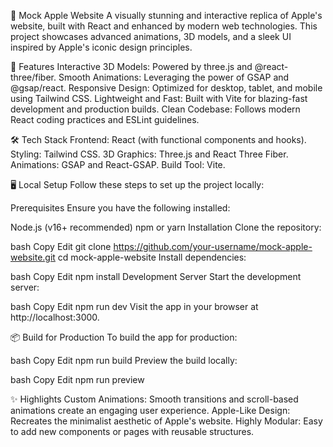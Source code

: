 🍎 Mock Apple Website
A visually stunning and interactive replica of Apple's website, built with React and enhanced by modern web technologies. This project showcases advanced animations, 3D models, and a sleek UI inspired by Apple's iconic design principles.

🚀 Features
Interactive 3D Models: Powered by three.js and @react-three/fiber.
Smooth Animations: Leveraging the power of GSAP and @gsap/react.
Responsive Design: Optimized for desktop, tablet, and mobile using Tailwind CSS.
Lightweight and Fast: Built with Vite for blazing-fast development and production builds.
Clean Codebase: Follows modern React coding practices and ESLint guidelines.

🛠️ Tech Stack
Frontend: React (with functional components and hooks).
Styling: Tailwind CSS.
3D Graphics: Three.js and React Three Fiber.
Animations: GSAP and React-GSAP.
Build Tool: Vite.

🖥️ Local Setup
Follow these steps to set up the project locally:

Prerequisites
Ensure you have the following installed:

Node.js (v16+ recommended)
npm or yarn
Installation
Clone the repository:

bash
Copy
Edit
git clone https://github.com/your-username/mock-apple-website.git
cd mock-apple-website
Install dependencies:

bash
Copy
Edit
npm install
Development Server
Start the development server:

bash
Copy
Edit
npm run dev
Visit the app in your browser at http://localhost:3000.

📦 Build for Production
To build the app for production:

bash
Copy
Edit
npm run build
Preview the build locally:

bash
Copy
Edit
npm run preview

✨ Highlights
Custom Animations: Smooth transitions and scroll-based animations create an engaging user experience.
Apple-Like Design: Recreates the minimalist aesthetic of Apple's website.
Highly Modular: Easy to add new components or pages with reusable structures.
